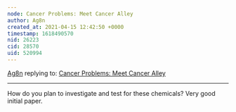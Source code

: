 ```yaml
---
node: Cancer Problems: Meet Cancer Alley
author: Ag8n
created_at: 2021-04-15 12:42:50 +0000
timestamp: 1618490570
nid: 26223
cid: 28570
uid: 520994
---
```




[Ag8n](../profile/Ag8n) replying to: [Cancer Problems: Meet Cancer Alley](../notes/NicholasNail/04-13-2021/cancer-problems-meet-cancer-alley)

----
How do you plan to investigate and test for these chemicals?  Very good initial paper.